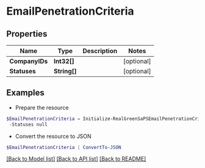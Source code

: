 # EmailPenetrationCriteria
## Properties

Name | Type | Description | Notes
------------ | ------------- | ------------- | -------------
**CompanyIDs** | **Int32[]** |  | [optional] 
**Statuses** | **String[]** |  | [optional] 

## Examples

- Prepare the resource
```powershell
$EmailPenetrationCriteria = Initialize-RealGreenSaPSEmailPenetrationCriteria  -CompanyIDs null `
 -Statuses null
```

- Convert the resource to JSON
```powershell
$EmailPenetrationCriteria | ConvertTo-JSON
```

[[Back to Model list]](../README.md#documentation-for-models) [[Back to API list]](../README.md#documentation-for-api-endpoints) [[Back to README]](../README.md)

